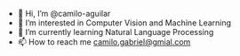 - 👋 Hi, I’m @camilo-aguilar
- 👀 I’m interested in Computer Vision and Machine Learning
- 🌱 I’m currently learning Natural Language Processing
- 📫 How to reach me camilo.gabriel@gmial.com

<!---
camilo-aguilar/camilo-aguilar is a ✨ special ✨ repository because its `README.md` (this file) appears on your GitHub profile.
You can click the Preview link to take a look at your changes.
--->
